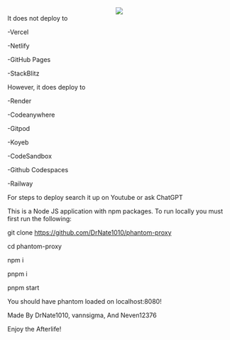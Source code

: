 <div align="center">
    <img src="https://raw.githubusercontent.com/DrNate1010/phantom-proxy/public/assets/images/phantom-rounded.png">
    
</div>It does not deploy to 

-Vercel

-Netlify

-GitHub Pages

-StackBlitz

However, it does deploy to

-Render

-Codeanywhere

-Gitpod

-Koyeb

-CodeSandbox

-Github Codespaces

-Railway

For steps to deploy search it up on Youtube or ask ChatGPT

This is a Node JS application with npm packages. To run locally you must first run the following:

git clone https://github.com/DrNate1010/phantom-proxy

cd phantom-proxy

npm i

pnpm i

pnpm start

You should have phantom loaded on localhost:8080!

Made By DrNate1010, vannsigma, And Neven12376

Enjoy the Afterlife!

